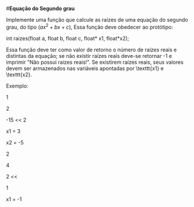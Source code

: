 #**Equação do Segundo grau**

Implemente uma função que calcule as raízes de uma equação do segundo grau, do tipo $(ax^2 + bx + c)$, Essa função deve obedecer ao protótipo:

int raizes(float a, float b, float c, float* x1, float*x2);

Essa função deve ter como valor de retorno o número de raízes reais e distintas da equação; se não existir raízes reais deve-se retornar -1 e imprimir "Não possui raizes reais!". Se existirem raízes reais, seus valores devem ser armazenados nas variáveis apontadas por \texttt{x1} e \texttt{x2}.

Exemplo:

>>
1

2

-15
<<
2

x1 = 3

x2 = -5

>>
2

4

2
<<

1

x1 = -1
